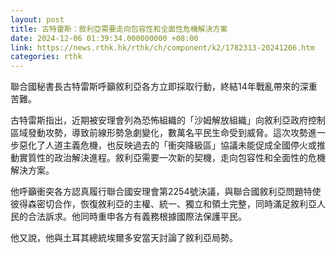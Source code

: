 ```yaml
---
layout: post
title: 古特雷斯：敘利亞需要走向包容性和全面性危機解決方案
date: 2024-12-06 01:39:34.000000000 +08:00
link: https://news.rthk.hk/rthk/ch/component/k2/1782313-20241206.htm
categories: rthk
---
```


聯合國秘書長古特雷斯呼籲敘利亞各方立即採取行動，終結14年戰亂帶來的深重苦難。

古特雷斯指出，近期被安理會列為恐怖組織的「沙姆解放組織」向敘利亞政府控制區域發動攻勢，導致前線形勢急劇變化，數萬名平民生命受到威脅。這次攻勢進一步惡化了人道主義危機，也反映過去的「衝突降級區」協議未能促成全國停火或推動實質性的政治解決進程。敘利亞需要一次新的契機，走向包容性和全面性的危機解決方案。

他呼籲衝突各方認真履行聯合國安理會第2254號決議，與聯合國敘利亞問題特使彼得森密切合作，恢復敘利亞的主權、統一、獨立和領土完整，同時滿足敘利亞人民的合法訴求。他同時重申各方有義務根據國際法保護平民。

他又說，他與土耳其總統埃爾多安當天討論了敘利亞局勢。
